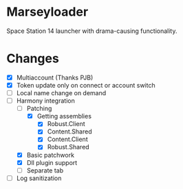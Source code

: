 # Marseyloader

Space Station 14 launcher with drama-causing functionality.

# Changes

- [X] Multiaccount (Thanks PJB)
- [X] Token update only on connect or account switch
- [ ] Local name change on demand
- [ ] Harmony integration
  - [ ] Patching
    - [X] Getting assemblies
      - [X] Robust.Client
      - [X] Content.Shared
      - [X] Content.Client
      - [X] Robust.Shared
  - [X] Basic patchwork
  - [X] Dll plugin support
  - [ ] Separate tab
- [ ] Log sanitization
